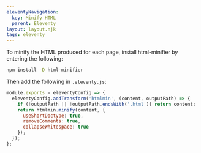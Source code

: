 ```yaml
---
eleventyNavigation:
  key: Minify HTML
  parent: Eleventy
layout: layout.njk
tags: eleventy
---
```


To minify the HTML produced for each page,
install html-minifier by entering the following:

```bash
npm install -D html-minifier
```

Then add the following in `.eleventy.js`:

```js
module.exports = eleventyConfig => {
  eleventyConfig.addTransform('htmlmin', (content, outputPath) => {
    if (!outputPath || !outputPath.endsWith('.html')) return content;
    return htmlmin.minify(content, {
      useShortDoctype: true,
      removeComments: true,
      collapseWhitespace: true
    });
  });
};
```
